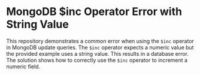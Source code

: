 # MongoDB $inc Operator Error with String Value
This repository demonstrates a common error when using the `$inc` operator in MongoDB update queries. The `$inc` operator expects a numeric value but the provided example uses a string value. This results in a database error.  The solution shows how to correctly use the `$inc` operator to increment a numeric field.